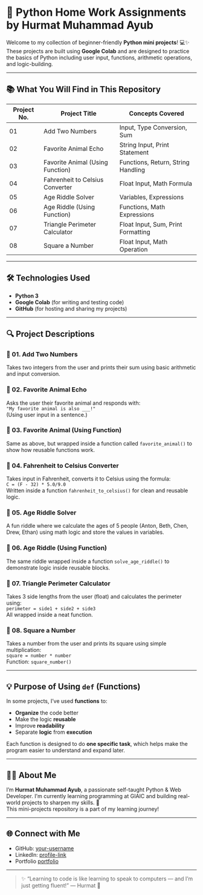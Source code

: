 # 🌟 Python Home Work Assignments by Hurmat Muhammad Ayub

Welcome to my collection of beginner-friendly **Python mini projects**! 💻✨  
These projects are built using **Google Colab** and are designed to practice the basics of Python including user input, functions, arithmetic operations, and logic-building.

---

## 📚 What You Will Find in This Repository

| Project No. | Project Title                           | Concepts Covered                   |
|-------------|------------------------------------------|------------------------------------|
| 01          | Add Two Numbers                          | Input, Type Conversion, Sum        |
| 02          | Favorite Animal Echo                     | String Input, Print Statement      |
| 03          | Favorite Animal (Using Function)         | Functions, Return, String Handling |
| 04          | Fahrenheit to Celsius Converter          | Float Input, Math Formula          |
| 05          | Age Riddle Solver                        | Variables, Expressions             |
| 06          | Age Riddle (Using Function)              | Functions, Math Expressions        |
| 07          | Triangle Perimeter Calculator            | Float Input, Sum, Print Formatting |
| 08          | Square a Number                          | Float Input, Math Operation        |

---

## 🛠 Technologies Used

- **Python 3**
- **Google Colab** (for writing and testing code)
- **GitHub** (for hosting and sharing my projects)

---

## 🔍 Project Descriptions

### 📌 01. Add Two Numbers
Takes two integers from the user and prints their sum using basic arithmetic and input conversion.

### 📌 02. Favorite Animal Echo
Asks the user their favorite animal and responds with:  
`"My favorite animal is also ___!"`  
(Using user input in a sentence.)

### 📌 03. Favorite Animal (Using Function)
Same as above, but wrapped inside a function called `favorite_animal()` to show how reusable functions work.

### 📌 04. Fahrenheit to Celsius Converter
Takes input in Fahrenheit, converts it to Celsius using the formula:  
`C = (F - 32) * 5.0/9.0`  
Written inside a function `fahrenheit_to_celsius()` for clean and reusable logic.

### 📌 05. Age Riddle Solver
A fun riddle where we calculate the ages of 5 people (Anton, Beth, Chen, Drew, Ethan) using math logic and store the values in variables.

### 📌 06. Age Riddle (Using Function)
The same riddle wrapped inside a function `solve_age_riddle()` to demonstrate logic inside reusable blocks.

### 📌 07. Triangle Perimeter Calculator
Takes 3 side lengths from the user (float) and calculates the perimeter using:  
`perimeter = side1 + side2 + side3`  
All wrapped inside a neat function.

### 📌 08. Square a Number
Takes a number from the user and prints its square using simple multiplication:  
`square = number * number`  
Function: `square_number()`

---


## 💡 Purpose of Using `def` (Functions)

In some projects, I’ve used **functions** to:
- **Organize** the code better
- Make the logic **reusable**
- Improve **readability**
- Separate **logic** from **execution**

Each function is designed to do **one specific task**, which helps make the program easier to understand and expand later.

---

## 🙋‍♀️ About Me

I’m **Hurmat Muhammad Ayub**, a passionate self-taught Python & Web Developer. I'm currently learning programming at GIAIC and building real-world projects to sharpen my skills. 💪  
This mini-projects repository is a part of my learning journey!

---

## 🌐 Connect with Me

- GitHub: [your-username](https://github.com/hurmatayub)
- LinkedIn: [profile-link](https://www.linkedin.com/in/hurmat-ayub/?trk=public_post_feed-actor-image&originalSubdomain=pk)
- Portfolio [portfolio](https://portfoliio-2-brown.vercel.app/)

---

> ✨ “Learning to code is like learning to speak to computers — and I’m just getting fluent!” — Hurmat 💙



